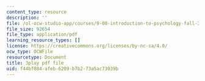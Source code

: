 ```yaml
---
content_type: resource
description: ''
file: /ol-ocw-studio-app/courses/9-00-introduction-to-psychology-fall-2004/f44bf084afeb6209b7b273a5ac73039b_10489.pdf
file_size: 92654
file_type: application/pdf
learning_resource_types: []
license: https://creativecommons.org/licenses/by-nc-sa/4.0/
ocw_type: OCWFile
resourcetype: Document
title: 3play pdf file
uid: f44bf084-afeb-6209-b7b2-73a5ac73039b
---
```

